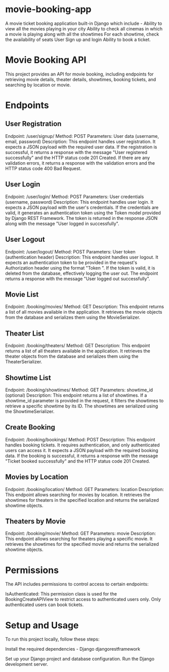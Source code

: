 # movie-booking-app
A movie ticket booking application built-in Django which include - Ability to view all the movies playing in your city Ability to check all cinemas in which a movie is playing along with all the showtimes For each showtime, check the availability of seats User Sign up and login  Ability to book a ticket.

<h1>Movie Booking API</h1>
This project provides an API for movie booking, including endpoints for retrieving movie details, theater details, showtimes, booking tickets, and searching by location or movie.

<h1>Endpoints</h1>

<h2>User Registration</h2>
Endpoint: /user/signup/
Method: POST
Parameters: User data (username, email, password)
Description: This endpoint handles user registration. It expects a JSON payload with the required user data. If the registration is successful, it returns a response with the message "User registered successfully" and the HTTP status code 201 Created. If there are any validation errors, it returns a response with the validation errors and the HTTP status code 400 Bad Request.

<h2>User Login</h2>
Endpoint: /user/login/
Method: POST
Parameters: User credentials (username, password)
Description: This endpoint handles user login. It expects a JSON payload with the user's credentials. If the credentials are valid, it generates an authentication token using the Token model provided by Django REST Framework. The token is returned in the response JSON along with the message "User logged in successfully".

<h2>User Logout</h2>
Endpoint: /user/logout/
Method: POST
Parameters: User token (authentication header)
Description: This endpoint handles user logout. It expects an authentication token to be provided in the request's Authorization header using the format "Token <token>". If the token is valid, it is deleted from the database, effectively logging the user out. The endpoint returns a response with the message "User logged out successfully".
  
<h2>Movie List</h2>
Endpoint: /booking/movies/
Method: GET
Description: This endpoint returns a list of all movies available in the application. It retrieves the movie objects from the database and serializes them using the MovieSerializer.

<h2>Theater List</h2>
Endpoint: /booking/theaters/
Method: GET
Description: This endpoint returns a list of all theaters available in the application. It retrieves the theater objects from the database and serializes them using the TheaterSerializer.

<h2>Showtime List</h2>
Endpoint: /booking/showtimes/
Method: GET
Parameters: showtime_id (optional)
Description: This endpoint returns a list of showtimes. If a showtime_id parameter is provided in the request, it filters the showtimes to retrieve a specific showtime by its ID. The showtimes are serialized using the ShowtimeSerializer.

<h2>Create Booking</h2>
Endpoint: /booking/bookings/
Method: POST
Description: This endpoint handles booking tickets. It requires authentication, and only authenticated users can access it. It expects a JSON payload with the required booking data. If the booking is successful, it returns a response with the message "Ticket booked successfully" and the HTTP status code 201 Created.

<h2>Movies by Location</h2>
Endpoint: /booking/location/
Method: GET
Parameters: location
Description: This endpoint allows searching for movies by location. It retrieves the showtimes for theaters in the specified location and returns the serialized showtime objects.

<h2>Theaters by Movie</h2>
Endpoint: /booking/movie/
Method: GET
Parameters: movie
Description: This endpoint allows searching for theaters playing a specific movie. It retrieves the showtimes for the specified movie and returns the serialized showtime objects.

<h1>Permissions</h1>
The API includes permissions to control access to certain endpoints:

IsAuthenticated: This permission class is used for the BookingCreateAPIView to restrict access to authenticated users only. Only authenticated users can book tickets.

 <h1>Setup and Usage</h1>
To run this project locally, follow these steps:

Install the required dependencies - 
Django
djangorestframework

Set up your Django project and database configuration.
Run the Django development server.
